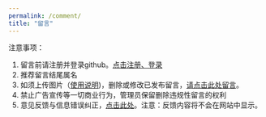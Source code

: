 ```yaml
---
permalink: /comment/
title: "留言"
---
```

注意事项：
1. 留言前请注册并登录github。[点击注册、登录](https://github.com/login?return_to=https%3A%2F%2Fgithub.com%2Fsignup%3Fref_cta%3DSign%2Bup%26ref_loc%3Dheader%2Blogged%2Bout%26ref_page%3D%252F%26source%3Dheader-home)
2. 推荐留言结尾属名
3. 如须上传图片（[使用说明](https://gist.github.com/vinkla/dca76249ba6b73c5dd66a4e986df4c8d))，删除或修改已发布留言，[请点击此处留言](https://github.com/kelihan/kelihan.github.io/issues/2)。
4. 禁止广告宣传等一切商业行为，管理员保留删除违规性留言的权利
5. 意见反馈与信息错误纠正，[点击此处](https://github.com/kelihan/kelihan.github.io/issues/3)。注意：反馈内容将不会在网站中显示。

<script src="https://utteranc.es/client.js"
        repo="kelihan/kelihan.github.io"
        issue-term="title"
        theme="github-light"
        crossorigin="anonymous"
        async>
</script>
